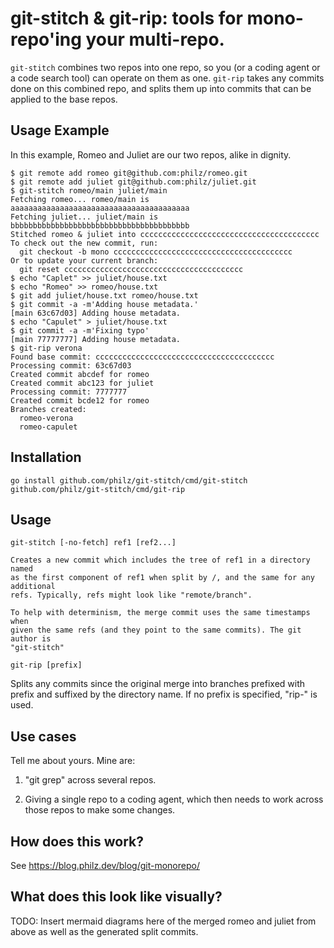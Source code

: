 # git-stitch & git-rip: tools for mono-repo'ing your multi-repo.

`git-stitch` combines two repos into one repo, so you (or a coding
agent or a code search tool) can operate on them as one. `git-rip`
takes any commits done on this combined repo, and splits
them up into commits that can be applied to the base repos.

## Usage Example

In this example, Romeo and Juliet are our two repos, alike in dignity.

```
$ git remote add romeo git@github.com:philz/romeo.git
$ git remote add juliet git@github.com:philz/juliet.git
$ git-stitch romeo/main juliet/main
Fetching romeo... romeo/main is aaaaaaaaaaaaaaaaaaaaaaaaaaaaaaaaaaaaaaaa
Fetching juliet... juliet/main is bbbbbbbbbbbbbbbbbbbbbbbbbbbbbbbbbbbbbbbb
Stitched romeo & juliet into cccccccccccccccccccccccccccccccccccccccc
To check out the new commit, run:
  git checkout -b mono cccccccccccccccccccccccccccccccccccccccc
Or to update your current branch:
  git reset cccccccccccccccccccccccccccccccccccccccc
$ echo "Caplet" >> juliet/house.txt
$ echo "Romeo" >> romeo/house.txt
$ git add juliet/house.txt romeo/house.txt
$ git commit -a -m'Adding house metadata.'
[main 63c67d03] Adding house metadata.
$ echo "Capulet" > juliet/house.txt
$ git commit -a -m'Fixing typo'
[main 77777777] Adding house metadata.
$ git-rip verona
Found base commit: cccccccccccccccccccccccccccccccccccccccc
Processing commit: 63c67d03
Created commit abcdef for romeo
Created commit abc123 for juliet
Processing commit: 7777777
Created commit bcde12 for romeo
Branches created:
  romeo-verona
  romeo-capulet
```

## Installation

```
go install github.com/philz/git-stitch/cmd/git-stitch github.com/philz/git-stitch/cmd/git-rip
```

## Usage

```
git-stitch [-no-fetch] ref1 [ref2...]

Creates a new commit which includes the tree of ref1 in a directory named
as the first component of ref1 when split by /, and the same for any additional
refs. Typically, refs might look like "remote/branch".

To help with determinism, the merge commit uses the same timestamps when
given the same refs (and they point to the same commits). The git author is
"git-stitch"
```

```
git-rip [prefix]
```

Splits any commits since the original merge into branches prefixed with prefix
and suffixed by the directory name. If no prefix is specified, "rip-<timestamp>" is used.

## Use cases

Tell me about yours. Mine are:

1. "git grep" across several repos.

2. Giving a single repo to a coding agent, which then needs to work across those repos to make some changes.

## How does this work?

See https://blog.philz.dev/blog/git-monorepo/

## What does this look like visually?

TODO: Insert mermaid diagrams here of the merged romeo and juliet from above
as well as the generated split commits.
